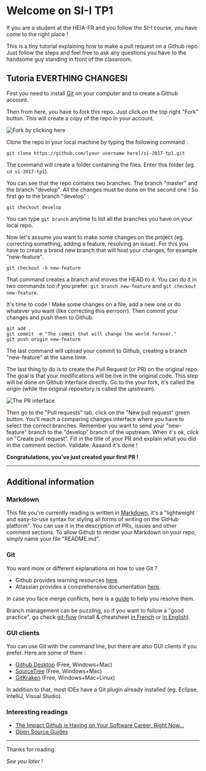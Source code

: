 Welcome on SI-I TP1
===================

If you are a student at the HEIA-FR and you follow the SI-I course, you have come to the right place !

This is a tiny tutorial explaining how to make a pull request on a Github repo. Just follow the steps and feel free to ask any questions you have to the handsome guy standing in front of the classroom.


Tutoria EVERTHING CHANGESl
--------

First you need to install [Git](https://git-scm.com/) on your computer and to create a Github account.

Then from here, you have to fork this repo. Just click on the top right "Fork" button. This will create a copy of the repo in your account.

![Fork by clicking here](img/fork.png)

Clone the repo in your local machine by typing the following command : 

    git clone https://github.com/[your username here]/si-2017-tp1.git

The command will create a folder containing the files. Enter this folder (eg. `cd si-2017-tp1`).

You can see that the repo contains two branches. The branch "master" and the branch "develop". All the changes must be done on the second one ! So first go to the branch "develop" :

    git checkout develop

You can type `git branch` anytime to list all the branches you have on your local repo.

Now let's assume you want to make some changes on the project (eg. correcting something, adding a feature, resolving an issue). For this you have to create a brand new branch that will host your changes, for example "new-feature".

    git checkout -b new-feature

That command creates a branch and moves the HEAD to it. You can do it in two commands too if you prefer: `git branch new-feature` and `git checkout new-feature`.

It's time to code ! Make some changes on a file, add a new one or do whatever you want (like correcting this eerroorr). Then commit your changes and push them to Github.

    git add .
    git commit -m "The commit that will change the world forever."
    git push origin new-feature

The last command will upload your commit to Github, creating a branch "new-feature" at the same time.

The last thing to do is to create the Pull Request (or PR) on the original repo. The goal is that your modifications will be live in the original code. This step will be done on Github interface directly. Go to the your fork, it's called the *origin* (while the original repository is called the *upstream*).

![The PR interface](img/pr.png)

Then go to the "Pull requests" tab, click on the "New pull request" green button. You'll reach a comparing changes interface where you have to select the correct branches. Remember you want to send your "new-feature" branch to the "develop" branch of the upstream. When it's ok, click on "Create pull request". Fill in the title of your PR and explain what you did in the comment section. Validate. Aaaand it's done !

**Congratulations, you've just created your first PR !**


------

Additional information
----------------------

### Markdown

This file you're currently reading is written in [Markdown](https://guides.github.com/features/mastering-markdown), it's a "lightweight and easy-to-use syntax for styling all forms of writing on the GitHub platform". You can use it in the description of PRs, issues and other comment sections. To allow Github to render your Markdown on your repo, simply name your file "README.md".

### Git

You want more or different explanations on how to use Git ?

- Github provides learning resources [here](https://help.github.com/categories/bootcamp/).
- Atlassian provides a comprehensive documentation [here](https://www.atlassian.com/git/tutorials/setting-up-a-repository).

In case you face merge conflicts, here is a [guide](https://git-scm.com/book/en/v2/Git-Tools-Advanced-Merging#Merge-Conflicts) to help you resolve them.

Branch management can be puzzling, so if you want to follow a "good practice", go check [git-flow](http://nvie.com/posts/a-successful-git-branching-model/) (install & cheatsheet [in French](http://danielkummer.github.io/git-flow-cheatsheet/index.fr_FR.html) or [in English](http://danielkummer.github.io/git-flow-cheatsheet/index.html)).

### GUI clients

You can use Git with the command line, but there are also GUI clients if you prefer. Here are some of them :

- [Github Desktop](https://desktop.github.com/) (Free, Windows+Mac)
- [SourceTree](https://www.sourcetreeapp.com/) (Free, Windows+Mac)
- [GitKraken](https://www.gitkraken.com/) (Free, Windows+Mac+Linux)

In addition to that, most IDEs have a Git plugin already installed (eg. Eclipse, IntelliJ, Visual Studio).

### Interesting readings

- [The Impact Github is Having on Your Software Career, Right Now...](https://medium.com/@sitapati/the-impact-github-is-having-on-your-software-career-right-now-6ce536ec0b50)
- [Open Source Guides](https://opensource.guide/)

------

Thanks for reading. 

*See you later !*
